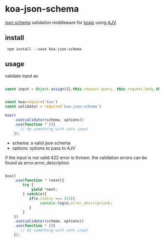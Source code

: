 # koa-json-schema
[json schema](http://json-schema.org/) validation middleware for [koajs](http://koajs.com/) using [AJV](https://github.com/epoberezkin/ajv).

## install

`` npm install --save koa-json-schema``

## usage

validate input as

```Javascript

const input = Object.assign({},this.request.query, this.request.body,this.params);

```

```Javascript

const koa=require('koa')
const validator = require('koa-json-schema')

koa()
    .use(validator(schema, options))
    .use(function * (){
       // do something with safe input
    });
```

* schema: a valid json schema
* options: options to pass to AJV

if the input is not valid 422 error is thrown. the validation errors can be found as error.error_description

```Javascript

koa()
    .use(function * (next){
        try {
            yield *next;
        } catch(e){
           if(e.status === 422){
                console.log(e.error_description);
           }
        }
    })
    .use(validator(schema, options))
    .use(function * (){
       // do something with safe input
    });

```
